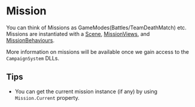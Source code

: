 # Mission

You can think of Missions as GameModes\(Battles/TeamDeathMatch\) etc. Missions are instantiated with a [Scene](../engine/scene.md), [MissionViews](https://github.com/YiGu-Studio/Documentation/tree/7efd9f45ae67eda919d26b06b2b4f76b6cefcb12/_csharp-api/mountandblade/missionbehaviour/missionview.md), and [MissionBehaviours](missionbehaviour.md).

More information on missions will be available once we gain access to the `CampaignSystem` DLLs.

## Tips

* You can get the current mission instance \(if any\) by using `Mission.Current` property.

